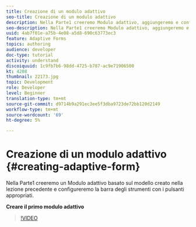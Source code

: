 ```yaml
---
title: Creazione di un modulo adattivo
seo-title: Creazione di un modulo adattivo
description: Nella Parte1 creeremo Modulo adattivo, aggiungeremo e configureremo la barra degli strumenti con i pulsanti appropriati.
seo-description: Nella Parte1 creeremo Modulo adattivo, aggiungeremo e configureremo la barra degli strumenti con i pulsanti appropriati.
uuid: 4ab7f01e-a75b-4e08-a5d8-690c63773ec3
feature: Adaptive Forms
topics: authoring
audience: developer
doc-type: tutorial
activity: understand
discoiquuid: 1c9fb7b6-98dd-4725-b787-ac9e71906500
kt: 4208
thumbnail: 22173.jpg
topic: Development
role: Developer
level: Beginner
translation-type: tm+mt
source-git-commit: d9714b9a291ec3ee5f3dba9723de72bb120d2149
workflow-type: tm+mt
source-wordcount: '69'
ht-degree: 5%

---
```



# Creazione di un modulo adattivo {#creating-adaptive-form}

Nella Parte1 creeremo un Modulo adattivo basato sul modello creato nella lezione precedente e configureremo la barra degli strumenti con i pulsanti appropriati.

**Creare il primo modulo adattivo**

>[!VIDEO](https://video.tv.adobe.com/v/22173/quality=9)
